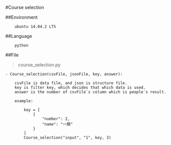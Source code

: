 #Course selection

##Environment

```
	ubuntu 14.04.2 LTS
```

##Language

```
	python
```

##File

> course_selection.py

```
- Course_selection(csvFile, jsonFile, key, answer):

	csvFile is data file, and json is structure file.
	key is filter key, which decides that which data is used.
	answer is the number of csvFile`s column which is people`s result.

	example:

		key = [
			{
				"number": 2,
				"name": "一類"
			}
	  	]
		Course_selection("input", "1", key, 3)
```
